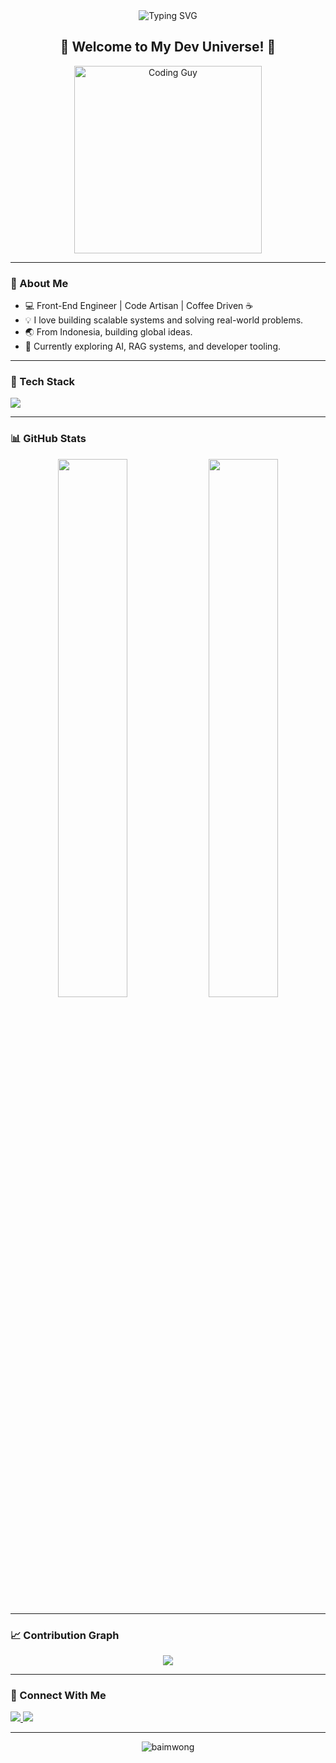<!-- Profil README by Imron -->

<div align="center">

<img src="https://readme-typing-svg.demolab.com?font=Fira+Code&duration=3000&pause=1000&color=F7F7F7&center=true&vCenter=true&width=435&lines=Hi%2C+I'm+Baim!;Programmer+%7C+Problem+Solver+%7C+Dream+Builder" alt="Typing SVG" />

<h2>🚀 Welcome to My Dev Universe! 🚀</h2>

<img src="https://media.giphy.com/media/qgQUggAC3Pfv687qPC/giphy.gif" width="300" alt="Coding Guy" />

</div>

---

### 👋 About Me

- 💻 Front-End Engineer | Code Artisan | Coffee Driven ☕
- 💡 I love building scalable systems and solving real-world problems.
- 🌏 From Indonesia, building global ideas.
- 🎯 Currently exploring AI, RAG systems, and developer tooling.

---

### 🧰 Tech Stack

<p align="left">
  <img src="https://skillicons.dev/icons?i=ts,react,nextjs,nodejs,nestjs,python,postgres,mongodb,tailwind,redis,figma" />
</p>

---

### 📊 GitHub Stats

<p align="center">
  <img src="https://github-readme-stats.vercel.app/api?username=baimwong&show_icons=true&theme=radical" width="47%" />
  <img src="https://github-readme-streak-stats.herokuapp.com/?user=baimwong&theme=radical" width="47%" />
</p>

---

### 📈 Contribution Graph

<p align="center">
  <img src="https://github-contribution-grid.vercel.app/api?username=baimwong&height=150&width=800&color=blue" />
</p>

---

### 🔗 Connect With Me

<p align="left">
  <a href="https://www.linkedin.com/in/baimwong" target="_blank">
    <img src="https://img.shields.io/badge/LinkedIn-blue?style=for-the-badge&logo=linkedin" />
  </a>
  <a href="mailto:baim@yourdomain.com">
    <img src="https://img.shields.io/badge/Email-D14836?style=for-the-badge&logo=gmail&logoColor=white" />
  </a>
</p>

---

<div align="center">
  <img src="https://komarev.com/ghpvc/?username=baimwong&label=Profile%20views&color=0e75b6&style=flat" alt="baimwong" />
</div>
